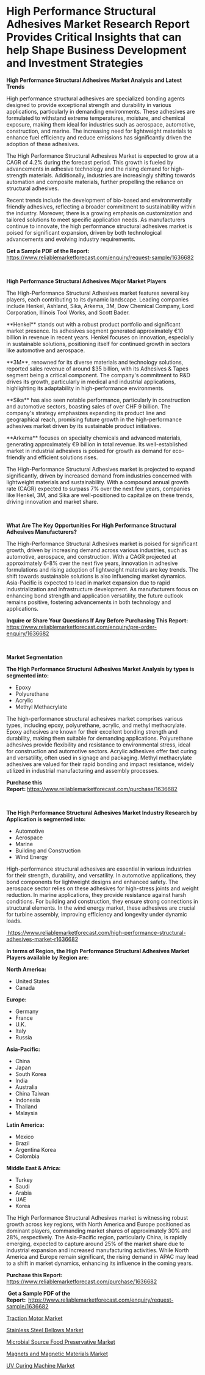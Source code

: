 <p><h1>High Performance Structural Adhesives Market Research Report Provides Critical Insights that can help Shape Business Development and Investment Strategies</h1></p><p><strong>High Performance Structural Adhesives Market Analysis and Latest Trends</strong></p>
<p><p>High performance structural adhesives are specialized bonding agents designed to provide exceptional strength and durability in various applications, particularly in demanding environments. These adhesives are formulated to withstand extreme temperatures, moisture, and chemical exposure, making them ideal for industries such as aerospace, automotive, construction, and marine. The increasing need for lightweight materials to enhance fuel efficiency and reduce emissions has significantly driven the adoption of these adhesives.</p><p>The High Performance Structural Adhesives Market is expected to grow at a CAGR of 4.2% during the forecast period. This growth is fueled by advancements in adhesive technology and the rising demand for high-strength materials. Additionally, industries are increasingly shifting towards automation and composite materials, further propelling the reliance on structural adhesives. </p><p>Recent trends include the development of bio-based and environmentally friendly adhesives, reflecting a broader commitment to sustainability within the industry. Moreover, there is a growing emphasis on customization and tailored solutions to meet specific application needs. As manufacturers continue to innovate, the high performance structural adhesives market is poised for significant expansion, driven by both technological advancements and evolving industry requirements.</p></p>
<p><strong>Get a Sample PDF of the Report:&nbsp;</strong> <a href="https://www.reliablemarketforecast.com/enquiry/request-sample/1636682?utm_campaign=1170&utm_medium=2&utm_source=Github&utm_content=ia&utm_term=17112024&utm_id=high-performance-structural-adhesives">https://www.reliablemarketforecast.com/enquiry/request-sample/1636682</a></p>
<p>&nbsp;</p>
<p><strong>High Performance Structural Adhesives Major Market Players</strong></p>
<p><p>The High-Performance Structural Adhesives market features several key players, each contributing to its dynamic landscape. Leading companies include Henkel, Ashland, Sika, Arkema, 3M, Dow Chemical Company, Lord Corporation, Illinois Tool Works, and Scott Bader.</p><p>**Henkel** stands out with a robust product portfolio and significant market presence. Its adhesives segment generated approximately €10 billion in revenue in recent years. Henkel focuses on innovation, especially in sustainable solutions, positioning itself for continued growth in sectors like automotive and aerospace.</p><p>**3M**, renowned for its diverse materials and technology solutions, reported sales revenue of around $35 billion, with its Adhesives & Tapes segment being a critical component. The company's commitment to R&D drives its growth, particularly in medical and industrial applications, highlighting its adaptability in high-performance environments.</p><p>**Sika** has also seen notable performance, particularly in construction and automotive sectors, boasting sales of over CHF 9 billion. The company's strategy emphasizes expanding its product line and geographical reach, promising future growth in the high-performance adhesives market driven by its sustainable product initiatives.</p><p>**Arkema** focuses on specialty chemicals and advanced materials, generating approximately €9 billion in total revenue. Its well-established market in industrial adhesives is poised for growth as demand for eco-friendly and efficient solutions rises.</p><p>The High-Performance Structural Adhesives market is projected to expand significantly, driven by increased demand from industries concerned with lightweight materials and sustainability. With a compound annual growth rate (CAGR) expected to surpass 7% over the next few years, companies like Henkel, 3M, and Sika are well-positioned to capitalize on these trends, driving innovation and market share.</p></p>
<p>&nbsp;</p>
<p><strong>What Are The Key Opportunities For High Performance Structural Adhesives Manufacturers?</strong></p>
<p><p>The High-Performance Structural Adhesives market is poised for significant growth, driven by increasing demand across various industries, such as automotive, aerospace, and construction. With a CAGR projected at approximately 6-8% over the next five years, innovation in adhesive formulations and rising adoption of lightweight materials are key trends. The shift towards sustainable solutions is also influencing market dynamics. Asia-Pacific is expected to lead in market expansion due to rapid industrialization and infrastructure development. As manufacturers focus on enhancing bond strength and application versatility, the future outlook remains positive, fostering advancements in both technology and applications.</p></p>
<p><strong>Inquire or Share Your Questions If Any Before Purchasing This Report:</strong> <a href="https://www.reliablemarketforecast.com/enquiry/pre-order-enquiry/1636682?utm_campaign=1170&utm_medium=2&utm_source=Github&utm_content=ia&utm_term=17112024&utm_id=high-performance-structural-adhesives">https://www.reliablemarketforecast.com/enquiry/pre-order-enquiry/1636682</a></p>
<p>&nbsp;</p>
<p><strong>Market Segmentation</strong></p>
<p><strong>The High Performance Structural Adhesives Market Analysis by types is segmented into:</strong></p>
<p><ul><li>Epoxy</li><li>Polyurethane</li><li>Acrylic</li><li>Methyl Methacrylate</li></ul></p>
<p><p>The high-performance structural adhesives market comprises various types, including epoxy, polyurethane, acrylic, and methyl methacrylate. Epoxy adhesives are known for their excellent bonding strength and durability, making them suitable for demanding applications. Polyurethane adhesives provide flexibility and resistance to environmental stress, ideal for construction and automotive sectors. Acrylic adhesives offer fast curing and versatility, often used in signage and packaging. Methyl methacrylate adhesives are valued for their rapid bonding and impact resistance, widely utilized in industrial manufacturing and assembly processes.</p></p>
<p><strong>Purchase this Report:&nbsp;</strong><a href="https://www.reliablemarketforecast.com/purchase/1636682?utm_campaign=1170&utm_medium=2&utm_source=Github&utm_content=ia&utm_term=17112024&utm_id=high-performance-structural-adhesives">https://www.reliablemarketforecast.com/purchase/1636682</a></p>
<p>&nbsp;</p>
<p><strong>The High Performance Structural Adhesives Market Industry Research by Application is segmented into:</strong></p>
<p><ul><li>Automotive</li><li>Aerospace</li><li>Marine</li><li>Building and Construction</li><li>Wind Energy</li></ul></p>
<p><p>High-performance structural adhesives are essential in various industries for their strength, durability, and versatility. In automotive applications, they bond components for lightweight designs and enhanced safety. The aerospace sector relies on these adhesives for high-stress joints and weight reduction. In marine applications, they provide resistance against harsh conditions. For building and construction, they ensure strong connections in structural elements. In the wind energy market, these adhesives are crucial for turbine assembly, improving efficiency and longevity under dynamic loads.</p></p>
<p><a href="https://www.reliablemarketforecast.com/high-performance-structural-adhesives-market-r1636682?utm_campaign=1170&utm_medium=2&utm_source=Github&utm_content=ia&utm_term=17112024&utm_id=high-performance-structural-adhesives">&nbsp;https://www.reliablemarketforecast.com/high-performance-structural-adhesives-market-r1636682</a></p>
<p><strong>In terms of Region, the High Performance Structural Adhesives Market Players available by Region are:</strong></p>
<p>
    <p> <strong> North America: </strong>
        <ul>
            <li>United States</li>
            <li>Canada</li>
        </ul>
        </p> 
    <p> <strong> Europe: </strong>
        <ul>
            <li>Germany</li>
            <li>France</li>
            <li>U.K.</li>
            <li>Italy</li>
            <li>Russia</li>
        </ul>
        </p> 
    <p> <strong> Asia-Pacific: </strong>
        <ul>
            <li>China</li>
            <li>Japan</li>
            <li>South Korea</li>
            <li>India</li>
            <li>Australia</li>
            <li>China Taiwan</li>
            <li>Indonesia</li>
            <li>Thailand</li>
            <li>Malaysia</li>
        </ul>
        </p> 
    <p> <strong> Latin America: </strong>
        <ul>
            <li>Mexico</li>
            <li>Brazil</li>
            <li>Argentina Korea</li>
            <li>Colombia</li>
        </ul>
        </p> 
    <p> <strong> Middle East & Africa: </strong>
        <ul>
            <li>Turkey</li>
            <li>Saudi</li>
            <li>Arabia</li>
            <li>UAE</li>
            <li>Korea</li>
        </ul>
    </p>
    </p>
<p><p>The High Performance Structural Adhesives market is witnessing robust growth across key regions, with North America and Europe positioned as dominant players, commanding market shares of approximately 30% and 28%, respectively. The Asia-Pacific region, particularly China, is rapidly emerging, expected to capture around 25% of the market share due to industrial expansion and increased manufacturing activities. While North America and Europe remain significant, the rising demand in APAC may lead to a shift in market dynamics, enhancing its influence in the coming years.</p></p>
<p><strong>Purchase this Report: </strong><a href="https://www.reliablemarketforecast.com/purchase/1636682?utm_campaign=1170&utm_medium=2&utm_source=Github&utm_content=ia&utm_term=17112024&utm_id=high-performance-structural-adhesives">https://www.reliablemarketforecast.com/purchase/1636682</a></p>
<p>&nbsp;<strong>Get a Sample PDF of the Report:&nbsp;&nbsp;</strong><a href="https://www.reliablemarketforecast.com/enquiry/request-sample/1636682?utm_campaign=1170&utm_medium=2&utm_source=Github&utm_content=ia&utm_term=17112024&utm_id=high-performance-structural-adhesives">https://www.reliablemarketforecast.com/enquiry/request-sample/1636682</a></p>
<p><strong></strong></p>
<p><p><a href="https://www.linkedin.com/pulse/global-traction-motor-market-forecast-year-2024-2031-reveals-y83hc?utm_campaign=1170&utm_medium=2&utm_source=Github&utm_content=ia&utm_term=17112024&utm_id=high-performance-structural-adhesives">Traction Motor Market</a></p><p><a href="https://issuu.com/reportprime-2/docs/stainless-steel-bellows-market-size_c71c85dca03f9c?utm_campaign=1170&utm_medium=2&utm_source=Github&utm_content=ia&utm_term=17112024&utm_id=high-performance-structural-adhesives">Stainless Steel Bellows Market</a></p><p><a href="https://github.com/sofayahoo2023/Market-Research-Report-List-6/blob/main/microbial-source-food-preservative-market.md?utm_campaign=1170&utm_medium=2&utm_source=Github&utm_content=ia&utm_term=17112024&utm_id=high-performance-structural-adhesives">Microbial Source Food Preservative Market</a></p><p><a href="https://issuu.com/reportprime-2/docs/magnets-and-magnetic-materials-mark_d9056cdd1bb186?utm_campaign=1170&utm_medium=2&utm_source=Github&utm_content=ia&utm_term=17112024&utm_id=high-performance-structural-adhesives">Magnets and Magnetic Materials Market</a></p><p><a href="https://www.linkedin.com/pulse/global-uv-curing-machine-market-size-trends-analysis-regional-pq2ac?utm_campaign=1170&utm_medium=2&utm_source=Github&utm_content=ia&utm_term=17112024&utm_id=high-performance-structural-adhesives">UV Curing Machine Market</a></p></p>